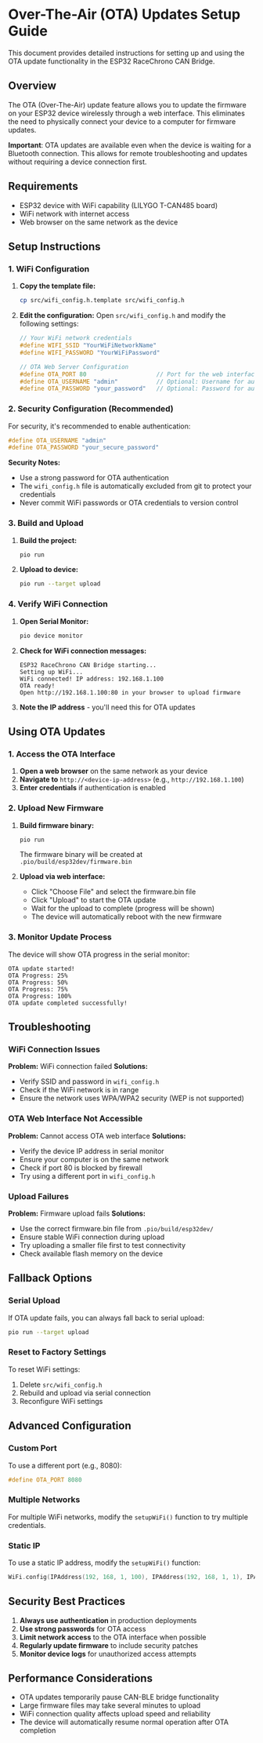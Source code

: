 # Over-The-Air (OTA) Updates Setup Guide

This document provides detailed instructions for setting up and using the OTA update functionality in the ESP32 RaceChrono CAN Bridge.

## Overview

The OTA (Over-The-Air) update feature allows you to update the firmware on your ESP32 device wirelessly through a web interface. This eliminates the need to physically connect your device to a computer for firmware updates.

**Important**: OTA updates are available even when the device is waiting for a Bluetooth connection. This allows for remote troubleshooting and updates without requiring a device connection first.

## Requirements

- ESP32 device with WiFi capability (LILYGO T-CAN485 board)
- WiFi network with internet access
- Web browser on the same network as the device

## Setup Instructions

### 1. WiFi Configuration

1. **Copy the template file:**
   ```bash
   cp src/wifi_config.h.template src/wifi_config.h
   ```

2. **Edit the configuration:**
   Open `src/wifi_config.h` and modify the following settings:
   
   ```cpp
   // Your WiFi network credentials
   #define WIFI_SSID "YourWiFiNetworkName"
   #define WIFI_PASSWORD "YourWiFiPassword"
   
   // OTA Web Server Configuration
   #define OTA_PORT 80                    // Port for the web interface
   #define OTA_USERNAME "admin"           // Optional: Username for authentication
   #define OTA_PASSWORD "your_password"   // Optional: Password for authentication
   ```

### 2. Security Configuration (Recommended)

For security, it's recommended to enable authentication:

```cpp
#define OTA_USERNAME "admin"
#define OTA_PASSWORD "your_secure_password"
```

**Security Notes:**
- Use a strong password for OTA authentication
- The `wifi_config.h` file is automatically excluded from git to protect your credentials
- Never commit WiFi passwords or OTA credentials to version control

### 3. Build and Upload

1. **Build the project:**
   ```bash
   pio run
   ```

2. **Upload to device:**
   ```bash
   pio run --target upload
   ```

### 4. Verify WiFi Connection

1. **Open Serial Monitor:**
   ```bash
   pio device monitor
   ```

2. **Check for WiFi connection messages:**
   ```
   ESP32 RaceChrono CAN Bridge starting...
   Setting up WiFi...
   WiFi connected! IP address: 192.168.1.100
   OTA ready!
   Open http://192.168.1.100:80 in your browser to upload firmware
   ```

3. **Note the IP address** - you'll need this for OTA updates

## Using OTA Updates

### 1. Access the OTA Interface

1. **Open a web browser** on the same network as your device
2. **Navigate to** `http://<device-ip-address>` (e.g., `http://192.168.1.100`)
3. **Enter credentials** if authentication is enabled

### 2. Upload New Firmware

1. **Build firmware binary:**
   ```bash
   pio run
   ```
   The firmware binary will be created at `.pio/build/esp32dev/firmware.bin`

2. **Upload via web interface:**
   - Click "Choose File" and select the firmware.bin file
   - Click "Upload" to start the OTA update
   - Wait for the upload to complete (progress will be shown)
   - The device will automatically reboot with the new firmware

### 3. Monitor Update Process

The device will show OTA progress in the serial monitor:
```
OTA update started!
OTA Progress: 25%
OTA Progress: 50%
OTA Progress: 75%
OTA Progress: 100%
OTA update completed successfully!
```

## Troubleshooting

### WiFi Connection Issues

**Problem:** WiFi connection failed
**Solutions:**
- Verify SSID and password in `wifi_config.h`
- Check if the WiFi network is in range
- Ensure the network uses WPA/WPA2 security (WEP is not supported)

### OTA Web Interface Not Accessible

**Problem:** Cannot access OTA web interface
**Solutions:**
- Verify the device IP address in serial monitor
- Ensure your computer is on the same network
- Check if port 80 is blocked by firewall
- Try using a different port in `wifi_config.h`

### Upload Failures

**Problem:** Firmware upload fails
**Solutions:**
- Use the correct firmware.bin file from `.pio/build/esp32dev/`
- Ensure stable WiFi connection during upload
- Try uploading a smaller file first to test connectivity
- Check available flash memory on the device

## Fallback Options

### Serial Upload

If OTA update fails, you can always fall back to serial upload:
```bash
pio run --target upload
```

### Reset to Factory Settings

To reset WiFi settings:
1. Delete `src/wifi_config.h`
2. Rebuild and upload via serial connection
3. Reconfigure WiFi settings

## Advanced Configuration

### Custom Port

To use a different port (e.g., 8080):
```cpp
#define OTA_PORT 8080
```

### Multiple Networks

For multiple WiFi networks, modify the `setupWiFi()` function to try multiple credentials.

### Static IP

To use a static IP address, modify the `setupWiFi()` function:
```cpp
WiFi.config(IPAddress(192, 168, 1, 100), IPAddress(192, 168, 1, 1), IPAddress(255, 255, 255, 0));
```

## Security Best Practices

1. **Always use authentication** in production deployments
2. **Use strong passwords** for OTA access
3. **Limit network access** to the OTA interface when possible
4. **Regularly update firmware** to include security patches
5. **Monitor device logs** for unauthorized access attempts

## Performance Considerations

- OTA updates temporarily pause CAN-BLE bridge functionality
- Large firmware files may take several minutes to upload
- WiFi connection quality affects upload speed and reliability
- The device will automatically resume normal operation after OTA completion